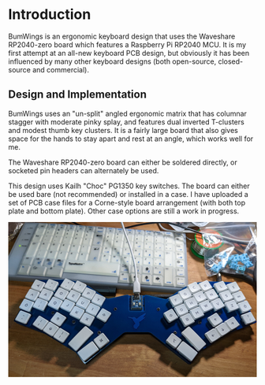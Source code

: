# Introduction
BumWings is an ergonomic keyboard design that uses the Waveshare RP2040-zero board which features a Raspberry Pi RP2040 MCU.   It is my first attempt at an all-new keyboard PCB design, but obviously it has been influenced by many other keyboard designs (both open-source, closed-source and commercial).

## Design and Implementation

BumWings uses an "un-split" angled ergonomic matrix that has columnar stagger with moderate pinky splay, and features dual inverted T-clusters and modest thumb key clusters.  It is a fairly large board that also gives space for the hands to stay apart and rest at an angle, which works well for me.

The Waveshare RP2040-zero board can either be soldered directly, or socketed pin headers can alternately be used.

This design uses Kailh "Choc" PG1350 key switches.  The board can either be used bare (not recommended) or installed in a case.  I have uploaded a set of PCB case files for a Corne-style board arrangement (with both top plate and bottom plate).  Other case options are still a work in progress.

![](doc/bumwings_v001_prototype_first_build.jpg)

